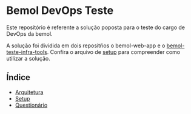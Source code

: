 # Bemol DevOps Teste

Este repositório é referente a solução poposta para o teste do cargo de DevOps da bemol.

A solução foi dividida em dois repositŕios o bemol-web-app e o [bemol-teste-infra-tools](https://github.com/claramelo/bemol-teste-infra-tools). Confira o arquivo de [setup](docs/setup.md) para compreender como utilizar a solução.

## Índice
- [Arquitetura](/docs/arquitetura.md)
- [Setup](/docs/setup.md)
- [Questionário](/docs/questionario.md)



